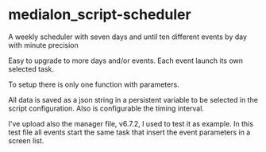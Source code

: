 # medialon_script-scheduler
A weekly scheduler with seven days and until ten different events by day with minute precision

Easy to upgrade to more days and/or events. 
Each event launch its own selected task.

To setup there is only one function with parameters.

All data is saved as a json string in a persistent variable to be selected in the script configuration. 
Also is configurable the timing interval.

I've upload also the manager file, v6.7.2, I used to test it as example.
In this test file all events start the same task that insert the event parameters in a screen list. 
